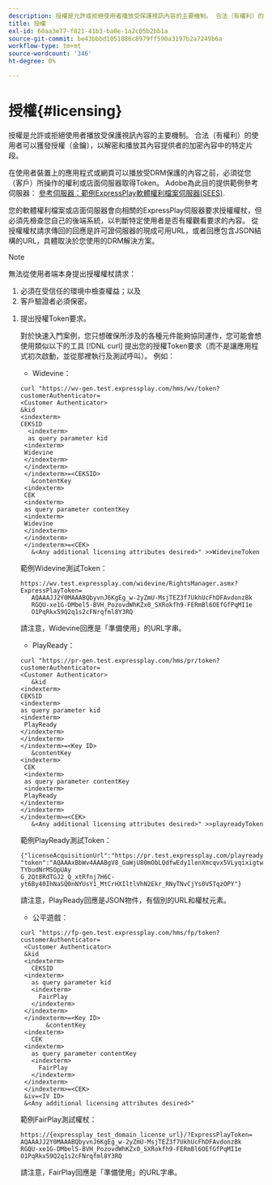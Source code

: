 ```yaml
---
description: 授權是允許或拒絕使用者播放受保護視訊內容的主要機制。 合法（有權利）的使用者可以獲發授權（金鑰），以解密和播放其內容提供者的加密內容中的特定片段。
title: 授權
exl-id: 60aa3e77-f821-41b3-ba0e-1a2c05b2bb1a
source-git-commit: be43bbbd1051886c8979ff590a3197b2a7249b6a
workflow-type: tm+mt
source-wordcount: '346'
ht-degree: 0%

---
```


# 授權{#licensing}

授權是允許或拒絕使用者播放受保護視訊內容的主要機制。 合法（有權利）的使用者可以獲發授權（金鑰），以解密和播放其內容提供者的加密內容中的特定片段。

在使用者裝置上的應用程式或網頁可以播放受DRM保護的內容之前，必須從您（客戶）所操作的權利或店面伺服器取得Token。 Adobe為此目的提供範例參考伺服器： [參考伺服器：範例ExpressPlay軟體權利檔案伺服器(SEES)](../../multi-drm-workflows/feature-topics/sees-reference-server.md).

您的軟體權利檔案或店面伺服器會向相關的ExpressPlay伺服器要求授權權杖，但必須先檢查您自己的後端系統，以判斷特定使用者是否有權觀看要求的內容。 從授權權杖請求傳回的回應是許可證伺服器的現成可用URL，或者回應包含JSON結構的URL，具體取決於您使用的DRM解決方案。

>[!NOTE]
>
>無法從使用者端本身提出授權權杖請求：
>1. 必須在受信任的環境中檢查權益；以及
>1. 客戶驗證者必須保密。


1. 提出授權Token要求。

   對於快速入門案例，您只想確保所涉及的各種元件能夠協同運作，您可能會想使用類似以下的工具 [!DNL curl] 提出您的授權Token要求（而不是讓應用程式初次啟動，並從那裡執行及測試呼叫）。 例如：

   * Widevine：

   ```
   curl "https://wv-gen.test.expressplay.com/hms/wv/token?customerAuthenticator= 
   <Customer Authenticator> 
   &kid 
   <indexterm>
   CEKSID 
     <indexterm>
     as query parameter kid 
    <indexterm>
    Widevine 
    </indexterm> 
    </indexterm> 
    </indexterm>=<CEKSID> 
      &contentKey 
    <indexterm>
    CEK 
    <indexterm>
    as query parameter contentKey 
    <indexterm>
    Widevine 
    </indexterm> 
    </indexterm> 
    </indexterm>=<CEK> 
      &<Any additional licensing attributes desired>" >>WidevineToken 
   ```

   範例Widevine測試Token：

   ```
   https://wv.test.expressplay.com/widevine/RightsManager.asmx?ExpressPlayToken= 
      AQAAAJJ2Y0MAAABQbyvnJ6KgEg_w-2yZmU-MsjTEZ3f7UkhUcFhDFAvdonzBk 
      RGQU-xe1G-DMbel5-BVH_PozovdWhKZx0_SXRokfh9-FERmBl6OEfGfPqMI1e 
      O1PqRkx59Q2q1s2cFNrqfml8Y3RQ 
   ```

   請注意，Widevine回應是「準備使用」的URL字串。

   * PlayReady：

   ```
   curl "https://pr-gen.test.expressplay.com/hms/pr/token?customerAuthenticator= 
   <Customer Authenticator> 
      &kid 
   <indexterm>
   CEKSID 
   <indexterm>
   as query parameter kid 
   <indexterm>
    PlayReady 
   </indexterm> 
   </indexterm> 
   </indexterm>=<Key ID> 
      &contentKey 
   <indexterm>
    CEK 
    <indexterm>
    as query parameter contentKey 
    <indexterm>
    PlayReady 
   </indexterm> 
   </indexterm> 
   </indexterm>=<CEK> 
      &<Any additional licensing attributes desired>" >>playreadyToken
   ```

   範例PlayReady測試Token：

   ```
   {"licenseAcquisitionUrl":"https://pr.test.expressplay.com/playready/RightsManager.asmx", 
   "token":"AQAAAxBbWv4AAABgV8_GaWjU80mObLQdfwEdy1lenXmcqvx5VLyqixigtwXLthzjPxq9QDT-TYbudNrMSOpUAy 
   G_2Qt8RdTGJ2_Q_xtRfnj7H6C-yt6By40IhNaSQ0nNYUsY1_MtCrHXIltlVhN2Ekr_RNyTNvCjYs0V5TqzOPY"} 
   ```

   請注意，PlayReady回應是JSON物件，有個別的URL和權杖元素。

   * 公平遊戲：

   ```
   curl "https://fp-gen.test.expressplay.com/hms/fp/token?customerAuthenticator= 
    <Customer Authenticator> 
    &kid 
    <indexterm>
      CEKSID 
    <indexterm>
      as query parameter kid 
      <indexterm>
        FairPlay 
      </indexterm> 
    </indexterm> 
    </indexterm>=<Key ID> 
          &contentKey 
    <indexterm>
      CEK 
    <indexterm>
      as query parameter contentKey 
      <indexterm>
        FairPlay 
      </indexterm> 
    </indexterm> 
    </indexterm>=<CEK> 
    &iv=<IV ID> 
    &<Any additional licensing attributes desired>"
   ```

   範例FairPlay測試權杖：

   ```
   https://{expressplay_test_domain_license_url}/?ExpressPlayToken= 
   AQAAAJJ2Y0MAAABQbyvnJ6KgEg_w-2yZmU-MsjTEZ3f7UkhUcFhDFAvdonzBk 
   RGQU-xe1G-DMbel5-BVH_PozovdWhKZx0_SXRokfh9-FERmBl6OEfGfPqMI1e 
   O1PqRkx59Q2q1s2cFNrqfml8Y3RQ
   ```

   請注意，FairPlay回應是「準備使用」的URL字串。
